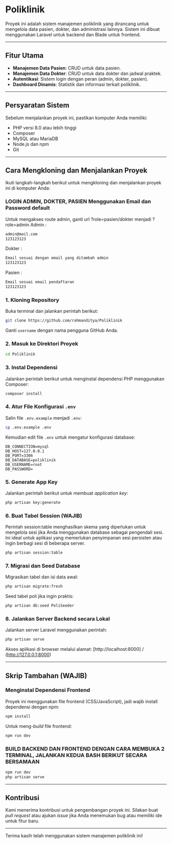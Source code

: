 # Poliklinik 

Proyek ini adalah sistem manajemen poliklinik yang dirancang untuk mengelola data pasien, dokter, dan administrasi lainnya. Sistem ini dibuat menggunakan Laravel untuk backend dan Blade untuk frontend.

---

## Fitur Utama
- **Manajemen Data Pasien**: CRUD untuk data pasien.
- **Manajemen Data Dokter**: CRUD untuk data dokter dan jadwal praktek.
- **Autentikasi**: Sistem login dengan peran (admin, dokter, pasien).
- **Dashboard Dinamis**: Statistik dan informasi terkait poliklinik.

---

## Persyaratan Sistem
Sebelum menjalankan proyek ini, pastikan komputer Anda memiliki:
- PHP versi 8.0 atau lebih tinggi
- Composer
- MySQL atau MariaDB
- Node.js dan npm
- Git

---

## Cara Mengkloning dan Menjalankan Proyek

Ikuti langkah-langkah berikut untuk mengkloning dan menjalankan proyek ini di komputer Anda:

### LOGIN ADMIN, DOKTER, PASIEN Menggunakan Email dan Password default
Untuk mengakses route admin, ganti url ?role=pasien/dokter menjadi ?role=admin
Admin :
```bash
admin@mail.com
123123123
```
Dokter :
```bash
Email sesuai dengan email yang ditambah admin
123123123
```
Pasien :
```bash
Email sesuai email pendaftaran
123123123
```

### 1. Kloning Repository
Buka terminal dan jalankan perintah berikut:
```bash
git clone https://github.com/rahmanditya/Poliklinik
```

Ganti `username` dengan nama pengguna GitHub Anda.

### 2. Masuk ke Direktori Proyek
```bash
cd Poliklinik
```

### 3. Instal Dependensi
Jalankan perintah berikut untuk menginstal dependensi PHP menggunakan Composer:
```bash
composer install
```

### 4. Atur File Konfigurasi `.env`
Salin file `.env.example` menjadi `.env`:
```bash
cp .env.example .env
```

Kemudian edit file `.env` untuk mengatur konfigurasi database:
```env
DB_CONNECTION=mysql
DB_HOST=127.0.0.1
DB_PORT=3306
DB_DATABASE=poliklinik
DB_USERNAME=root
DB_PASSWORD=
```

### 5. Generate App Key
Jalankan perintah berikut untuk membuat *application key*:
```bash
php artisan key:generate
```

### 6. Buat Tabel Session (WAJIB)
Perintah session:table menghasilkan skema yang diperlukan untuk mengelola sesi 
jika Anda menggunakan database sebagai pengendali sesi. 
Ini ideal untuk aplikasi yang memerlukan penyimpanan sesi persisten atau ingin berbagi sesi di beberapa server.
```bash
php artisan session:table
```

### 7. Migrasi dan Seed Database
Migrasikan tabel dan isi data awal:
```bash
php artisan migrate:fresh
```
Seed tabel poli jika ingin praktis:
```bash
php artisan db:seed PoliSeeder
```

### 8. Jalankan Server Backend secara Lokal
Jalankan server Laravel menggunakan perintah:
```bash
php artisan serve
```

Akses aplikasi di browser melalui alamat: [http://localhost:8000] / (http://127.0.0.1:8000)

---

## Skrip Tambahan (WAJIB)

### Menginstal Dependensi Frontend
Proyek ini menggunakan file frontend (CSS/JavaScript), jadi wajib install dependensi dengan npm:
```bash
npm install
```

Untuk meng-*build* file frontend:
```bash
npm run dev
```

### BUILD BACKEND DAN FRONTEND DENGAN CARA MEMBUKA 2 TERMINAL, JALANKAN KEDUA BASH BERIKUT SECARA BERSAMAAN

```bash
npm run dev
php artisan serve
```

---

## Kontribusi
Kami menerima kontribusi untuk pengembangan proyek ini. Silakan buat *pull request* atau ajukan *issue* jika Anda menemukan bug atau memiliki ide untuk fitur baru.

---


Terima kasih telah menggunakan sistem manajemen poliklinik ini!
